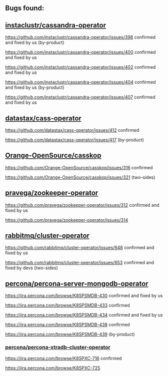 ## Bugs found:
## [instaclustr/cassandra-operator](https://github.com/instaclustr/cassandra-operator)
https://github.com/instaclustr/cassandra-operator/issues/398 confirmed and fixed by us (by-product)

https://github.com/instaclustr/cassandra-operator/issues/400 confirmed and fixed by us

https://github.com/instaclustr/cassandra-operator/issues/402 confirmed and fixed by us

https://github.com/instaclustr/cassandra-operator/issues/404 confirmed and fixed by us (by-product)

https://github.com/instaclustr/cassandra-operator/issues/407 confirmed and fixed by us

## [datastax/cass-operator](https://github.com/datastax/cass-operator)
https://github.com/datastax/cass-operator/issues/412 confirmed

https://github.com/datastax/cass-operator/issues/417 (by-product)

## [Orange-OpenSource/casskop](https://github.com/Orange-OpenSource/casskop)
https://github.com/Orange-OpenSource/casskop/issues/316 confirmed

https://github.com/Orange-OpenSource/casskop/issues/321 (two-sides)

## [pravega/zookeeper-operator](https://github.com/pravega/zookeeper-operator)
https://github.com/pravega/zookeeper-operator/issues/312 confirmed and fixed by us

https://github.com/pravega/zookeeper-operator/issues/314

## [rabbitmq/cluster-operator](https://github.com/rabbitmq/cluster-operator)
https://github.com/rabbitmq/cluster-operator/issues/648 confirmed and fixed by us

https://github.com/rabbitmq/cluster-operator/issues/653 confirmed and fixed by devs (two-sides)

## [percona/percona-server-mongodb-operator](https://github.com/percona/percona-server-mongodb-operator)
https://jira.percona.com/browse/K8SPSMDB-430 confirmed and fixed by us

https://jira.percona.com/browse/K8SPSMDB-433 confirmed

https://jira.percona.com/browse/K8SPSMDB-434 confirmed and fixed by us

https://jira.percona.com/browse/K8SPSMDB-438 confirmed

https://jira.percona.com/browse/K8SPSMDB-439 (by-product)

### [percona/percona-xtradb-cluster-operator](https://github.com/percona/percona-xtradb-cluster-operator)
https://jira.percona.com/browse/K8SPXC-716 confirmed

https://jira.percona.com/browse/K8SPXC-725

